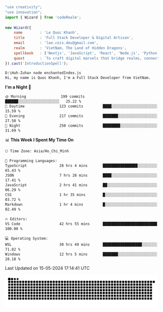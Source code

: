 <!--x axis divider-->

```js 
"use creativity";
"use innovation";
import { Wizard } from 'codeRealm';

new Wizard({
    name        : 'Le Quoc Khanh',
    title       : 'Full Stack Developer & Digital Artisan',
    email       : 'lee.cois.dev@gmail.com',
    realm       : 'VietNam, The Land of Hidden Dragons',
    spellbook   : ['Nextjs', 'JavaScript', 'React', 'Node.js', 'Python', 'Django', 'Cloud Services'],
    quest       : `To craft digital marvels that bridge realms, connect cultures, and bring imagination to life.`,
}).cast('IntroductionSpell');
```

```cmd
D:\Huh-Zuha> node enchantedIndex.js
Hi, my name is Quoc Khanh, I'm a Full Stack Developer from VietNam.
```
<!--START_SECTION:waka-->
**I'm a Night 🦉** 

```text
🌞 Morning                199 commits         ██████░░░░░░░░░░░░░░░░░░░   25.22 % 
🌆 Daytime                123 commits         ████░░░░░░░░░░░░░░░░░░░░░   15.59 % 
🌃 Evening                217 commits         ███████░░░░░░░░░░░░░░░░░░   27.50 % 
🌙 Night                  250 commits         ████████░░░░░░░░░░░░░░░░░   31.69 % 
```


📊 **This Week I Spent My Time On** 

```text
🕑︎ Time Zone: Asia/Ho_Chi_Minh

💬 Programming Languages: 
TypeScript               28 hrs 4 mins       ████████████████░░░░░░░░░   65.43 % 
JSON                     7 hrs 28 mins       ████░░░░░░░░░░░░░░░░░░░░░   17.41 % 
JavaScript               2 hrs 41 mins       ██░░░░░░░░░░░░░░░░░░░░░░░   06.29 % 
CSS                      1 hr 35 mins        █░░░░░░░░░░░░░░░░░░░░░░░░   03.72 % 
Markdown                 1 hr 4 mins         █░░░░░░░░░░░░░░░░░░░░░░░░   02.49 % 

🔥 Editors: 
VS Code                  42 hrs 55 mins      █████████████████████████   100.00 % 

💻 Operating System: 
WSL                      30 hrs 49 mins      ██████████████████░░░░░░░   71.82 % 
Windows                  12 hrs 5 mins       ███████░░░░░░░░░░░░░░░░░░   28.18 % 
```


 Last Updated on 15-05-2024 17:14:41 UTC
<!--END_SECTION:waka-->
<picture>
  <source media="(prefers-color-scheme: dark)" srcset="https://raw.githubusercontent.com/leecois/leecois/output/github-contribution-grid-snake-dark.svg">
  <source media="(prefers-color-scheme: light)" srcset="https://raw.githubusercontent.com/leecois/leecois/output/github-contribution-grid-snake.svg">
  <img alt="github contribution grid snake animation" src="https://raw.githubusercontent.com/leecois/leecois/output/github-contribution-grid-snake.svg">
</picture>
